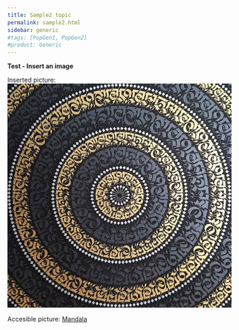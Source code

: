 ```yaml
---
title: Sample2 topic
permalink: sample2.html
sidebar: generic
#tags: [PopGen1, PopGen2]
#product: Generic
---
```


<p><strong>Test - Insert an image</strong></p>

Inserted picture: ![Mandala](/_docs/images/crypt.jpg)

Accesible picture: [Mandala](/_docs/images/crypt.jpg)

